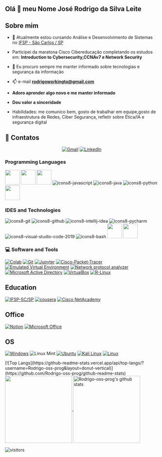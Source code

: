 
## Olá 👋 meu Nome José Rodrigo da Silva Leite

## Sobre mim

- 🔭 Atualmente estou cursando Análise e Desenvolvimento de Sistemas no [IFSP - São Carlos / SP](https://scl.ifsp.edu.br/)
- Participei da maratona Cisco Cibereducação completando os estudos em: **Introduction to Cybersecurity,CCNAv7 e Network Security**

- 👯 Eu procuro sempre me manter informado sobre tecnologias e segurança da informação
- 📫 e-mail **rodrigoworkingto@gmail.com**
- **Adoro aprender algo novo e me manter informado**
- **Dou valor a sinceridade**
- Habilidades: me comunico bem, gosto de trabalhar em equipe,gosto de infraestrutura de Redes, Ciber Segurança, refletir sobre Ética/IA e segurança digital

## 🤝 Contatos

<p align="center">
	<a href="mailto:rodrigoworkingto@gmail.com"><img src="https://img.shields.io/badge/gmail-%23EA4335.svg?style=plastic&logo=gmail&logoColor=white" alt="Gmail"/></a>
	<a href="https://www.linkedin.com/in/jos%C3%A9-rodrigo-da-silva-leite-890788202/"><img src="https://img.shields.io/badge/linkedin-%230A66C2.svg?style=plastic&logo=linkedin&logoColor=white" alt="LinkedIn"/></a>
</p>

### Programming Languages

<p>
 
<img width ='48px' src ='https://raw.githubusercontent.com/rahulbanerjee26/githubAboutMeGenerator/main/icons/html.svg'> </a>
<img width ='48px' src ='https://raw.githubusercontent.com/rahulbanerjee26/githubAboutMeGenerator/main/icons/css.svg'> </a>
<img width ='48px' src="https://img.icons8.com/color/48/7950F2/c-programming.png"></a>
![icons8-javascript](https://user-images.githubusercontent.com/76852813/172720095-d75caaaa-c8b8-497e-a1bf-54720da5f9ed.svg)
![icons8-java](https://user-images.githubusercontent.com/76852813/172716937-4574740e-2d2e-4326-af3b-4a42bad058c1.svg)
![icons8-python](https://user-images.githubusercontent.com/76852813/172720089-5ce0ea22-01c9-4444-8e70-a81501452b13.svg)
<img width ='48px' src="https://cdn.jsdelivr.net/gh/devicons/devicon@latest/icons/php/php-original.svg" /> </a>
          



          




</p>

### IDES and Technologies

<p>
	
![icons8-git](https://user-images.githubusercontent.com/76852813/172722126-2495793f-c4f3-43cc-bfb2-14e1d6f4d3a2.svg)
![icons8-github](https://user-images.githubusercontent.com/76852813/172732353-d8b662eb-8f1c-453a-82f4-00132b440aaa.svg)
![icons8-intellij-idea](https://user-images.githubusercontent.com/76852813/172722224-2df3bb34-d501-4daf-aa6d-af8c18335202.svg)
![icons8-pycharm](https://user-images.githubusercontent.com/76852813/172722267-f6f30163-ec39-4d98-a106-7c91394f4c44.svg)
![icons8-visual-studio-code-2019](https://user-images.githubusercontent.com/76852813/172722742-4c84455a-830a-4f69-8dcd-ac9437e52251.svg)
![icons8-bash](https://user-images.githubusercontent.com/76852813/172722833-c1dafe34-7340-4220-a115-81dce56b1746.svg)
<img width='48px' src="https://img.icons8.com/fluency/48/000000/active-directory.png"/>
<img width='48px' src="https://cdn.jsdelivr.net/gh/devicons/devicon@latest/icons/phpstorm/phpstorm-original.svg" />
          
  </p>
  
  ### 💻 Software and Tools

<p>
    <a href="https://github.com/Rodrigo-oss-prog"><img alt="Colab" src="https://img.shields.io/badge/Colab-00b56a.svg?logo=google-colab&logoColor=white"></a>
    <a href="https://github.com/Rodrigo-oss-prog"><img alt="Git" src="https://img.shields.io/badge/Git%20-%23F05033.svg?logo=git&logoColor=white"></a>
    <a href="https://github.com/Rodrigo-oss-prog"><img alt="Jupyter" src="https://img.shields.io/badge/Jupyter%20-%23F37626.svg?logo=Jupyter&logoColor=white"></a>
  <a href="https://github.com/Rodrigo-oss-prog"><img alt="Cisco-Packet-Tracer" src="https://img.shields.io/badge/cisco-Packet%20tracer-blue"></a>
  <a href="https://github.com/Rodrigo-oss-prog"><img alt="Emulated Virtual Environment" src="https://img.shields.io/badge/Emulated-EVE--NG-darkblue"></a>
  <a href="https://github.com/Rodrigo-oss-prog"><img alt="Network protocol analyzer" src="https://img.shields.io/badge/network%20protocol%20analyzer-whireshark-blue"></a>
  <a href="https://docs.microsoft.com/pt-br/windows-server/identity/ad-ds/get-started/virtual-dc/active-directory-domain-services-overview"><img alt="Microsoft Active Directory" src="https://img.shields.io/badge/Microsoft-Active%20Directory-lightblue"></a>
   <a href="https://www.virtualbox.org/"><img alt= "VirtualBox" src="https://img.shields.io/badge/VM-VirtualBox-blue"></a>
   <a href="https://www.r-studio.com/pt/free-linux-recovery/"><img alt="R-Linux" src="https://img.shields.io/badge/to%20repair-R--Linux-brightgreen"></a>
   
  
</p>

## Education

<p align="center">

  <a href="https://scl.ifsp.edu.br/"><img alt="IFSP-SC/SP" src="https://img.shields.io/badge/S%C3%A3o%20Carlos-IFSP-brightgreen"></a>
  <a href="https://pt.coursera.org/"><img alt="cousera" src="https://img.shields.io/badge/-coursera-blue"></a>
  <a href="https://www.netacad.com/pt-br"><img alt="Cisco NetAcademy" src="https://img.shields.io/badge/Cisco-NetAcademy-blue"></a>
  <a href="https://www.udemy.com/?utm_source=adwords-brand&utm_medium=udemyads&utm_campaign=Brand-Udemy_la.PT_cc.BR&tabei=7&utm_term=_._ag_115247525277_._ad_604192299583_._de_c_._dm__._pl__._ti_kwd-348301418594_._li_1001769_._pd__._&gclid=EAIaIQobChMIoovUzZKf-QIVkUJIAB2YGwnEEAAYASAAEgKvRfD_BwE"><img alt="" src="https://img.shields.io/badge/-Udemy-blueviolet"></a>

</p>
    
## Office

<p>
  
  <a href ="https://github.com/Rodrigo-oss-prog"><img alt="Notion" src="https://img.shields.io/badge/Notion-000000?style=for-the-badge&logo=notion&logoColor=white"></a>
  <a href="_blank"><img alt="Microsoft Office" src="https://img.shields.io/badge/Microsoft_Office-D83B01?style=for-the-badge&logo=microsoft-office&logoColor=white"></a>
</p>

## OS

 <a href="https://www.microsoft.com/pt-br/windows/"><img alt="Windows" src="https://img.shields.io/badge/Windows-0078D6?style=for-the-badge&logo=windows&logoColor=white"></a>
![Linux Mint](https://img.shields.io/badge/Linux%20Mint-87CF3E?style=for-the-badge&logo=Linux%20Mint&logoColor=white)
 <a href="https://ubuntu.com/"><img alt="Ubuntu" src="https://img.shields.io/badge/Ubuntu-E95420?style=for-the-badge&logo=ubuntu&logoColor=white"></a>
 <a href="https://www.kali.org/get-kali/"><img alt="Kali Linux" src="https://img.shields.io/badge/Kali_Linux-557C94?style=for-the-badge&logo=kali-linux&logoColor=white"></a>
 <a href="https://www.linux.org/"><img alt="Linux" src="https://img.shields.io/badge/Linux-FCC624?style=for-the-badge&logo=linux&logoColor=black"></a>
</p>
<div>
[![Top Langs](https://github-readme-stats.vercel.app/api/top-langs/?username=Rodrigo-oss-prog&layout=donut-vertical)](https://github.com/Rodrigo-oss-prog/github-readme-stats)
  <a href="https://github.com/Rodrigo-oss-prog">
    <img align="center" src="https://github-readme-stats.vercel.app/api/top-langs/?username=Rodrigo-oss-prog&layout=donut-vertical" height="220px"/>
  </a>
  <a href="https://github.com/Rodrigo-oss-prog">
   <img align="center" src="https://github-readme-stats.vercel.app/api?username=Rodrigo-oss-prog&count_private=true&hide=stars&show_icons=true&theme=dark&line_height=27" alt="Rodrigo-oss-prog's github stats" height="220px" />
  </a>



![visitors](https://visitor-badge.laobi.icu/badge?page_id=Rodrigo-oss-prog.408179647)
</div>

   
</br>

